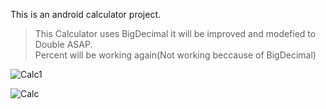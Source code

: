 This is an android calculator project.


>This Calculator uses BigDecimal it will be improved and modefied to Double ASAP.<br>
>Percent will be working again(Not working beccause of BigDecimal)




![Calc1](https://user-images.githubusercontent.com/110718166/236285769-844d9ec2-0038-4f32-a829-c61cbe60d8b8.jpeg)





![Calc](https://user-images.githubusercontent.com/110718166/236285975-27491f95-f73f-4b96-b52c-662ce9a9df77.jpeg)
